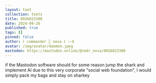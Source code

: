 ```yaml
---
layout: toot
collection: toots
title: 0926023300
date: 2024-09-26
published: true
tags: []
pinned: false
author: ⸸ commander ░ nova ⸸ :~$
avatar: /img/avatar/daemon.jpeg
mastodon: https://mastodon.online/@cmdr_nova/0926023300
---
```


if the Mastodon software should for some reason jump the shark and implement AI due to this very corporate "social web foundation", I would simply pack my bags and stay on sharkey
